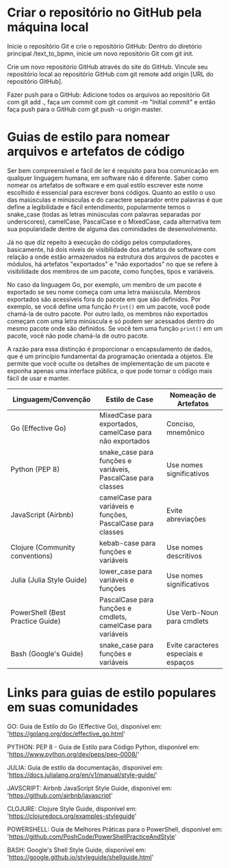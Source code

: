 # Criar o repositório no GitHub pela máquina local

Inicie o repositório Git e crie o repositório GitHub: 
    Dentro do diretório principal /text_to_bpmn, inicie um novo repositório Git com git init. 

Crie um novo repositório GitHub através do site do GitHub. 
    Vincule seu repositório local ao repositório GitHub com git remote add origin [URL do repositório GitHub].

Fazer push para o GitHub: 
    Adicione todos os arquivos ao repositório Git com git add ., faça um commit com git commit -m "Initial commit" e então faça push para o GitHub com git push -u origin master.


# Guias de estilo para nomear arquivos e artefatos de código

Ser bem compreensível e fácil de ler é requisito para boa comunicação em qualquer linguagem humana, em software não é diferente. Saber como nomear os artefatos de software e em qual estilo escrever este nome escolhido é essencial para escrever bons códigos. Quanto ao estilo o uso das maiúsculas e minúsculas e do caractere separador entre palavras é que define a legibilidade e fácil entendimento, popularmente temos o snake_case (todas as letras minúsculas com palavras separadas por underscores), camelCase, PascalCase e o MixedCase, cada alternativa tem sua popularidade dentre de alguma das cominidades de desenvolvimento.

Já no que diz repeito à execução do código pelos computadores, basicamente, há dois níveis de visibilidade dos artefatos de software com relação a onde estão armazenados na estrutura dos arquivos de pacotes e módulos, há artefatos "exportados" e "não exportados" no que se refere à visibilidade dos membros de um pacote, como funções, tipos e variáveis. 

No caso da linguagem Go, por exemplo, um membro de um pacote é exportado se seu nome começa com uma letra maiúscula. Membros exportados são acessíveis fora do pacote em que são definidos. Por exemplo, se você define uma função `Print()` em um pacote, você pode chamá-la de outro pacote. Por outro lado, os membros não exportados começam com uma letra minúscula e só podem ser acessados dentro do mesmo pacote onde são definidos. Se você tem uma função `print()` em um pacote, você não pode chamá-la de outro pacote.

A razão para essa distinção é proporcionar o encapsulamento de dados, que é um princípio fundamental da programação orientada a objetos. Ele permite que você oculte os detalhes de implementação de um pacote e exponha apenas uma interface pública, o que pode tornar o código mais fácil de usar e manter.

| Linguagem/Convenção     | Estilo de Case                                                     | Nomeação de Artefatos |
|-------------------------|-------------------------------------------------------------------|-----------------------|
| Go (Effective Go)       | MixedCase para exportados, camelCase para não exportados            | Conciso, mnemônico    |
| Python (PEP 8)          | snake_case para funções e variáveis, PascalCase para classes        | Use nomes significativos |
| JavaScript (Airbnb)     | camelCase para variáveis e funções, PascalCase para classes         | Evite abreviações     |
| Clojure (Community conventions) | kebab-case para funções e variáveis                            | Use nomes descritivos |
| Julia (Julia Style Guide)       | lower_case para variáveis e funções                           | Use nomes significativos |
| PowerShell (Best Practice Guide) | PascalCase para funções e cmdlets, camelCase para variáveis | Use Verb-Noun para cmdlets |
| Bash (Google's Guide)   | snake_case para funções e variáveis                                 | Evite caracteres especiais e espaços |


# Links para guias de estilo populares em suas comunidades

GO: Guia de Estilo do Go (Effective Go), disponível em: 
    'https://golang.org/doc/effective_go.html'

PYTHON: PEP 8 - Guia de Estilo para Código Python, disponível em: 
    'https://www.python.org/dev/peps/pep-0008/'

JULIA: Guia de estilo da documentação, disponível em:
    'https://docs.julialang.org/en/v1/manual/style-guide/'

JAVSCRIPT: Airbnb JavaScript Style Guide, disponível em: 
    'https://github.com/airbnb/javascript'

CLOJURE: Clojure Style Guide, disponível em: 
    'https://clojuredocs.org/examples-styleguide'

POWERSHELL: Guia de Melhores Práticas para o PowerShell, disponível em: 
    'https://github.com/PoshCode/PowerShellPracticeAndStyle'

BASH: Google's Shell Style Guide, disponível em:
    'https://google.github.io/styleguide/shellguide.html'